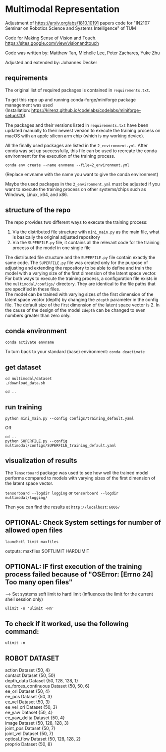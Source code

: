 # Multimodal Representation 

Adjustment of https://arxiv.org/abs/1810.10191 papers code for "IN2107 Seminar on Robotics Science and Systems Intelligence" of TUM

Code for Making Sense of Vision and Touch. 
https://sites.google.com/view/visionandtouch

Code was written by: Matthew Tan, Michelle Lee, Peter Zachares, Yuke Zhu

Adjusted and extended by: Johannes Decker

## requirements
The original list of required packages is contained in `requirements.txt`.

To get this repo up and running conda-forge/miniforge package management was used\
(Installation: https://kirenz.github.io/codelabs/codelabs/miniforge-setup/#0).

The packages and their versions listed in `requirements.txt` have been updated manually to their newest version to execute the training process on macOS with an apple silicon arm chip (which is my working device).

All the finally used packages are listed in the `2_environment.yml`. After conda was set up successfully, this file can be used to recreate the conda environment for the execution of the training process.

`conda env create --name envname --file=2_environment.yml`

(Replace envname with the name you want to give the conda environment)

Maybe the used packages in the `2_environment.yml` must be adjusted if you want to execute the training process on other systems/chips such as Windows, Linux, x64, and x86.

## structure of the repo
The repo provides two different ways to execute the training process:
1. Via the distributed file structure with `mini_main.py` as the main file, what is basically the original adjusted repository
2. Via the `SUPERFILE.py` file, it contains all the relevant code for the training process of the model in one single file

The distributed file structure and the `SUPERFILE.py` file contain exactly the same code. The `SUPERFILE.py` file was created only for the purpose of adjusting and extending the repository to be able to define and train the model with a varying size of the first dimension of the latent space vector.\
For both ways to execute the training process, a configuration file exists in the `multimodal/configs/` directory. They are identical to the file paths that are specified in these files.\
The model can be trained with varying sizes of the first dimension of the latent space vector (depth) by changing the `zdepth` parameter in the config file. The default size of the first dimension of the latent space vector is 2. In the cause of the design of the model `zdepth` can be changed to even numbers greater than zero only.

## conda environment
`conda activate envname`

To turn back to your standard (base) environment: `conda deactivate`

## get dataset
```
cd multimodal/dataset
./download_data.sh
```

`cd ..`

## run training
`python mini_main.py --config configs/training_default.yaml`

OR

`cd ..`\
`python SUPERFILE.py --config multimodal/configs/SUPERFILE_training_default.yaml`

## visualization of results
The `Tensorboard` package was used to see how well the trained model performs compared to models with varying sizes of the first dimension of the latent space vector.

`tensorboard --logdir logging` or `tensorboard --logdir multimodal/logging/`

Then you can find the results at `http://localhost:6006/`

## OPTIONAL: Check System settings for number of allowed open files
`launchctl limit maxfiles` 

outputs: maxfiles    SOFTLIMIT       HARDLIMIT

## OPTIONAL: IF first execution of the training process failed because of "OSError: [Errno 24] Too many open files"
--> Set systems soft limit to hard limit (influences the limit for the current shell session only)

`ulimit -n 'ulimit -Hn'`

## To check if it worked, use the following command:
`ulimit -n`

## ROBOT DATASET
action                   Dataset {50, 4}\
contact                  Dataset {50, 50}\
depth_data               Dataset {50, 128, 128, 1}\
ee_forces_continuous     Dataset {50, 50, 6}\
ee_ori                   Dataset {50, 4}\
ee_pos                   Dataset {50, 3}\
ee_vel                   Dataset {50, 3}\
ee_vel_ori               Dataset {50, 3}\
ee_yaw                   Dataset {50, 4}\
ee_yaw_delta             Dataset {50, 4}\
image                    Dataset {50, 128, 128, 3}\
joint_pos                Dataset {50, 7}\
joint_vel                Dataset {50, 7}\
optical_flow             Dataset {50, 128, 128, 2}\
proprio                  Dataset {50, 8}
